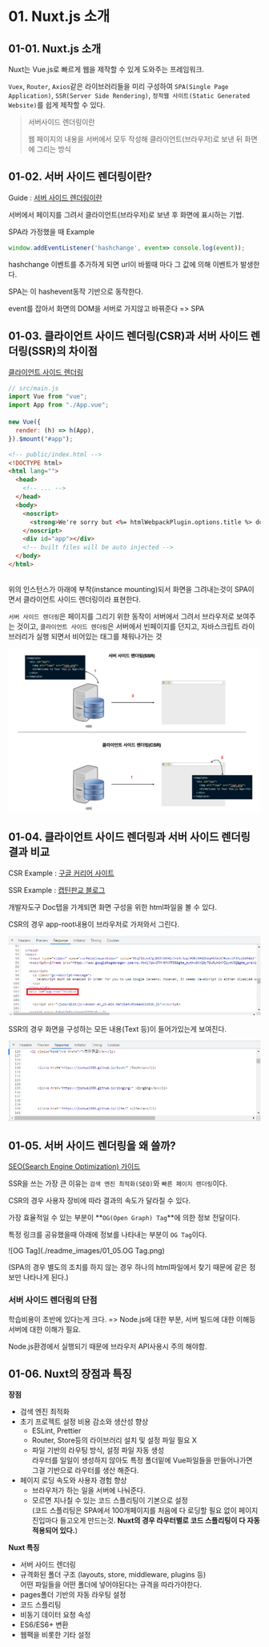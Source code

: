 # 01. Nuxt.js 소개

## 01-01. Nuxt.js 소개

Nuxt는 Vue.js로 빠르게 웹을 제작할 수 있게 도와주는 프레임워크.

`Vuex`, `Router`, `Axios`같은 라이브러리들을 미리 구성하여 `SPA(Single Page Application)`, `SSR(Server Side Rendering)`, `정적웹 사이트(Static Generated Website)`를 쉽게 제작할 수 있다.

> 서버사이드 렌더링이란 
>
> 웹 페이지의 내용을 서버에서 모두 작성해 클라이언트(브라우저)로 보낸 뒤 화면에 그리는 방식





## 01-02. 서버 사이드 렌더링이란?

Guide : [서버 사이드 렌더링이란](https://joshua1988.github.io/vue-camp/nuxt/ssr.html)

서버에서 페이지를 그려서 클라이언트(브라우저)로 보낸 후 화면에 표시하는 기법.

SPA라 가정했을 때 Example

```javascript
window.addEventListener('hashchange', event=> console.log(event));
```

hashchange 이벤트를 추가하게 되면 url이 바뀔때 마다 그 값에 의해 이벤트가 발생한다.

SPA는 이 hashevent동작 기반으로 동작한다.

event를 잡아서 화면의 DOM을 서버로 가지않고 바꿔준다 => SPA





## 01-03. 클라이언트 사이드 렌더링(CSR)과 서버 사이드 렌더링(SSR)의 차이점

[클라이언트 사이드 렌더링](https://joshua1988.github.io/vue-camp/nuxt/ssr.html#클라이언트-사이드-렌더링)

```javascript
// src/main.js
import Vue from "vue";
import App from "./App.vue";

new Vue({
  render: (h) => h(App),
}).$mount("#app");
```

```html
<!-- public/index.html -->
<!DOCTYPE html>
<html lang="">
  <head>
    <!-- ... -->
  </head>
  <body>
    <noscript>
      <strong>We're sorry but <%= htmlWebpackPlugin.options.title %> doesn't work properly without JavaScript enabled. Please enable it to continue.</strong>
    </noscript>
    <div id="app"></div>
    <!-- built files will be auto injected -->
  </body>
</html>
 
```

위의 인스턴스가 아래에 부착(instance mounting)되서 화면을 그려내는것이 SPA이면서 클라이언트 사이드 렌더링이라 표현한다.



`서버 사이드 렌더링`은 페이지를 그리기 위한 동작이 서버에서 그려서 브라우저로 보여주는 것이고, `클라이언트 사이드 렌더링`은 서버에서 빈페이지를 던지고, 자바스크립트 라이브러리가 실행 되면서 비어있는 태그를 채워나가는 것

![csr-vs-ssr](./readme_images/01_03.csr-vs-ssr.png)





## 01-04. 클라이언트 사이드 렌더링과 서버 사이드 렌더링 결과 비교

CSR Example : [구글 커리어 사이트](https://careers.google.com/)

SSR Example : [캡틴판교 블로그](https://joshua1988.github.io/)



개발자도구 Doc탭을 가게되면 화면 구성을 위한 html파일을 볼 수 있다.

CSR의 경우 app-root내용이 브라우저로 가져와서 그린다.

![csr doc example](./readme_images/01_04.csr-doc-example.png)

SSR의 경우 화면을 구성하는 모든 내용(Text 등)이 들어가있는게 보여진다.

![ssr doc example](./readme_images/01_04.ssr-doc-example.png)





## 01-05. 서버 사이드 렌더링을 왜 쓸까?

[SEO(Search Engine Optimization) 가이드](https://developers.google.com/search/docs/fundamentals/seo-starter-guide?hl=ko)

SSR을 쓰는 가장 큰 이유는 `검색 엔진 최적화(SEO)`와 `빠른 페이지 렌더링`이다.

CSR의 경우 사용자 장비에 따라 결과의 속도가 달라질 수 있다.



가장 효율적일 수 있는 부분이 **`OG(Open Graph) Tag`**에 의한 정보 전달이다.

특정 링크를 공유했을때 아래에 정보를 나타내는 부분이 `OG Tag`이다.

![OG Tag](./readme_images/01_05.OG Tag.png)

(SPA의 경우 별도의 조치를 하지 않는 경우 하나의 html파일에서 찾기 때문에 같은 정보만 나타나게 된다.)



### 서버 사이드 렌더링의 단점

학습비용이 초반에 있다는게 크다. => Node.js에 대한 부분, 서버 빌드에 대한 이해등 서버에 대한 이해가 필요.

Node.js환경에서 실행되기 때문에 브라우저 API사용시 주의 해야함.





## 01-06. Nuxt의 장점과 특징

**장점**

* 검색 엔진 최적화
* 초기 프로젝트 설정 비용 감소와 생산성 향상
  * ESLint, Prettier
  * Router, Store등의 라이브러리 설치 및 설정 파일 필요 X
  * 파일 기반의 라우팅 방식, 설정 파일 자동 생성<br/>라우터를 일일이 생성하지 않아도 특정 폴더밑에 Vue파일들을 만들어나가면 그걸 기반으로 라우터를 생산 해준다.
* 페이지 로딩 속도와 사용자 경험 향상
  * 브라우저가 하는 일을 서버에 나눠준다.
  * 모르면 지나칠 수 있는 코드 스플리팅이 기본으로 설정<br/>(코드 스플리팅은 SPA에서 100개페이지를 처음에 다 로딩할 필요 없이 페이지 진입마다 들고오게 만드는것. **Nuxt의 경우 라우터별로 코드 스플리팅이 다 자동 적용되어 있다.**)



**Nuxt 특징**

* 서버 사이드 렌더링
* 규격화된 폴더 구조 (layouts, store, middleware, plugins 등)<br/>어떤 파일들을 어떤 폴더에 넣어야된다는 규격을 따라가야한다.
* pages폴더 기반의 자동 라우팅 설정
* 코드 스플리팅
* 비동기 데이터 요청 속성
* ES6/ES6+ 변환
* 웹팩을 비롯한 기타 설정